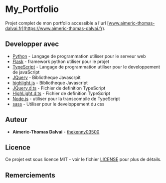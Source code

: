 # My_Portfolio

Projet complet de mon portfolio accessible a l'url [www.aimeric-thomas-dalvai.fr](https://www.aimeric-thomas-dalvai.fr).

## Developper avec

* [Python](https://www.python.org/) - Langage de programmation utiliser pour le serveur web
* [Flask](http://flask.pocoo.org/) - framework python utiliser pour le projet
* [TypeScript](https://www.typescriptlang.org/) - Langage de programmation utiliser pour le developpement de javaScript
* [JQuery](https://jquery.com/) - Bibliotheque Javascrpit 
* [highlight.js](https://github.com/highlightjs/highlight.js/) - Bibliotheque Javascript
* [JQuery.d.ts](https://github.com/DefinitelyTyped/DefinitelyTyped/blob/master/types/jquery/index.d.ts) - Fichier de definition TypeScript
* [HighLight.d.ts](https://github.com/DefinitelyTyped/DefinitelyTyped/blob/master/types/highlight.js/index.d.ts) - Fichier de definition TypeScript
* [Node.js](https://nodejs.org/en/) - utiliser pour la transcompile de TypeScript
* [sass](https://sass-lang.com/) - Utiliser pour le developpement du css

## Auteur

* **Aimeric-Thomas Dalvai** - [thekenny03500](https://github.com/thekenny03500)

## Licence

Ce projet est sous licence MIT - voir le fichier [LICENSE](LICENSE) pour plus de détails.

## Remerciements

